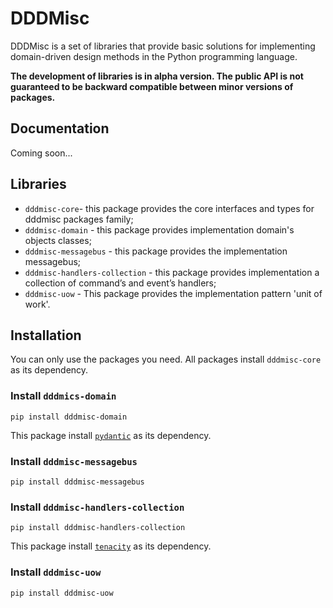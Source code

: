# DDDMisc

DDDMisc is a set of libraries that provide basic solutions
for implementing domain-driven design methods
in the Python programming language.


**The development of libraries is in alpha version.
The public API is not guaranteed to be backward
compatible between minor versions of packages.**

## Documentation
Coming soon...

## Libraries
- `dddmisc-core`- this package provides the core interfaces and
    types for dddmisc packages family;
- `dddmisc-domain` - this package provides implementation domain's objects classes;
- `dddmisc-messagebus` - this package provides the implementation messagebus;
- `dddmisc-handlers-collection` - this package provides implementation a collection of command’s and event’s handlers;
- `dddmisc-uow` - This package provides the implementation pattern 'unit of work'.


## Installation
You can only use the packages you need.
All packages install `dddmisc-core` as its dependency.

### Install `dddmics-domain`
```shell
pip install dddmisc-domain
```

This package install [`pydantic`](https://github.com/pydantic/pydantic) as its dependency.

### Install `dddmisc-messagebus`
```shell
pip install dddmisc-messagebus
```

### Install `dddmisc-handlers-collection`
```shell
pip install dddmisc-handlers-collection
```

This package install [`tenacity`](https://github.com/jd/tenacity/tree/main) as its dependency.

### Install `dddmisc-uow`
```shell
pip install dddmisc-uow
```
